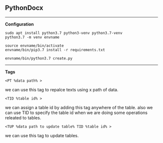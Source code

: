 ## PythonDocx

---

**Configuration** 

```
sudo apt install python3.7 python3-venv python3.7-venv
python3.7 -m venv envname

```
```
source envname/bin/activate
envname/bin/pip3.7 install -r requirements.txt

```
```
envname/bin/python3.7 create.py

```

---

**Tags** 

```
<PT %data path% >

```
we can use this tag to repalce texts using x path of data.

```
<TID %table id% >

```
we can assign a table id by adding this tag anywhere of the table. also we can use TID to specify the table id when we are doing some operations releated to tables.


```
<TUP %data path to update table% TID %table id% >

```

we can use this tag to update tables.
